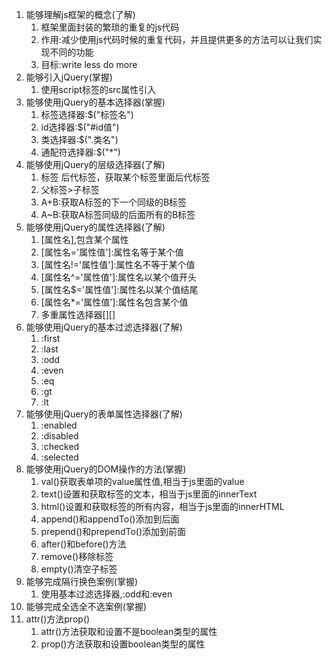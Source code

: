 1. 能够理解js框架的概念(了解)
   1. 框架里面封装的繁琐的重复的js代码
   2. 作用:减少使用js代码时候的重复代码，并且提供更多的方法可以让我们实现不同的功能
   3. 目标:write less do more
2. 能够引入jQuery(掌握)
   1. 使用script标签的src属性引入
3. 能够使用jQuery的基本选择器(掌握)
   1. 标签选择器:$("标签名")
   2. id选择器:$("#id值")
   3. 类选择器:$(".类名")
   4. 通配符选择器:$("*")
4. 能够使用jQuery的层级选择器(了解)
   1. 标签  后代标签，获取某个标签里面后代标签
   2. 父标签>子标签
   3. A+B:获取A标签的下一个同级的B标签
   4. A~B:获取A标签同级的后面所有的B标签
5. 能够使用jQuery的属性选择器(了解)
   1. [属性名],包含某个属性
   2. \[属性名='属性值'\]:属性名等于某个值
   3. \[属性名!='属性值'\]:属性名不等于某个值
   4. \[属性名^='属性值'\]:属性名以某个值开头
   5. \[属性名$='属性值'\]:属性名以某个值结尾
   6. \[属性名*='属性值'\]:属性名包含某个值
   7. 多重属性选择器[]\[]
6. 能够使用jQuery的基本过滤选择器(了解)
   1. :first
   2. :last
   3. :odd
   4. :even
   5. :eq
   6. :gt
   7. :lt
7. 能够使用jQuery的表单属性选择器(了解)
   1. :enabled
   2. :disabled
   3. :checked
   4. :selected
8. 能够使用jQuery的DOM操作的方法(掌握)
   1. val()获取表单项的value属性值,相当于js里面的value
   2. text()设置和获取标签的文本，相当于js里面的innerText
   3. html()设置和获取标签的所有内容，相当于js里面的innerHTML
   4. append()和appendTo()添加到后面
   5. prepend()和prependTo()添加到前面
   6. after()和before()方法
   7. remove()移除标签
   8. empty()清空子标签
9. 能够完成隔行换色案例(掌握)
   1. 使用基本过滤选择器,:odd和:even
10. 能够完成全选全不选案例(掌握)
11. attr()方法prop()
    1. attr()方法获取和设置不是boolean类型的属性
    2. prop()方法获取和设置boolean类型的属性
